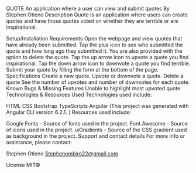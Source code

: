 QUOTE
An application where a user can view and submit quotes
By Stephen Otieno
Description
Quote is an application where users can create quotes and have those quotes voted on whether they are terrible or are inspirational.

Setup/Installation Requirements
Open the webpage and view quotes that have already been submitted.
Tap the plus icon to see who submitted the quote and how long ago they submitted it. You are also provided with the option to delete the quote.
Tap the up arrow icon to upvote a quote you find inspirational.
Tap the down arrow icon to downvote a quote you find terrible.
Submit your quote by filling the form at the bottom of the page.
Specifications
Create a new quote.
Upvote or downvote a quote.
Delete a quote
See the number of upvotes and number of downvotes for each quote.
Known Bugs & Missing Features
Unable to highlight most upvoted quote
Technologies & Resources Used
Technologies used include:

HTML
CSS
Bootstrap
TypeScripts
Angular (This project was generated with Angular CLI version 6.2.1. )
Resources used include:

Google Fonts - Source of fonts used in the project.
Font Awesome - Source of icons used in the project.
uiGradients - Source of the CSS gradient used as background in the project.
Support and contact details
For more info or assistance, please contact:

Stephen Otieno   Stephenombiro22@gmail.com

License
MIT©
